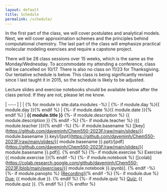```yaml
---
layout: default
title: Schedule
permalink: /schedule/
---
```



In the first part of the class, we will cover postulates and analytical models. Next, we will cover approximation schemes and the principles behind computational chemistry. The last part of the class will emphasize practical molecular modeling exercises and require a capstone project.

There will be 28 class sessions over 15 weeks, which is the same as the Monday/Wednesday. To accommodate my attending a conference, class will be cancelled on 10/17. There is also no class on 11/23 for Thanksgiving. Our tentative schedule is below. This class is being significantly revised since I last taught it in 2015, so the schedule is likely to be adjusted.

Lecture slides and exercise notebooks should be available below after the class period. If they are not, please let me know.

| ---- | | |
{% for module in site.data.modules -%} |
{%- if module.day %}{{ module.day }}{% endif %} |
{%- if module.date %}{{ module.date }}{% endif %} | <b>{{ module.title }}</b>
{%- if module.description %} {{ module.description }} {% endif -%}
{%- if module.teacher %} ({{ module.teacher }}){% endif -%}
{%- if module.basename %} [[key](https://github.com/daveminh/Chem550-2023F/raw/main/slides/{{ module.basename }}.key)/[ppt](https://github.com/daveminh/Chem550-2023F/raw/main/slides/{{ module.basename }}.ppt)/[pdf](https://github.com/daveminh/Chem550-2023F/raw/main/slides/{{ module.basename }}.pdf)]. {% endif %}
{%- if module.exercise %} Exercise {{ module.exercise }}{% endif -%}
{%- if module.notebook %} [[colab](https://colab.research.google.com/github/daveminh/Chem550-2023F/blob/main/exercises/{{ module.notebook }}.ipynb)]. {% endif -%}
{%- if module.panopto %} [[Recording](https://iit.hosted.panopto.com/Panopto/Pages/Viewer.aspx?id={{module.panopto}})]{% endif -%}
{%- if module.due %} <u>Due:</u> {{ module.due }}. {% endif %}
{%- if module.quiz %} <u>Quiz:</u> {{ module.quiz }}. {% endif %} |
{% endfor %}
